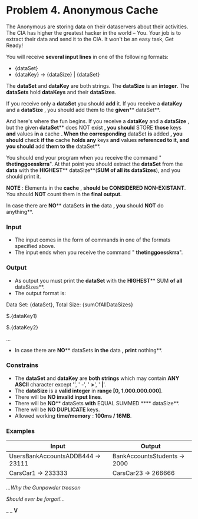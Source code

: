 # Problem 4. Anonymous Cache

The Anonymous are storing data on their dataservers about their activities. The CIA has higher the greatest hacker in the world – You. Your job is to extract their data and send it to the CIA. It won&#39;t be an easy task, Get Ready!

You will receive **several input lines** in one of the following formats:

- {dataSet}
- {dataKey} -&gt; {dataSize} | {dataSet}

The **dataSet** and **dataKey** are both strings. The **dataSize** is an **integer**. The **dataSets** hold **dataKeys** and their **dataSizes**.

If you receive only a **dataSet** you should **add** it. If you receive a **dataKey** and a **dataSize** , you should add them to the **given**** dataSet**.

And here&#39;s where the fun begins. If you receive a **dataKey** and a **dataSize** , but the given **dataSet**** does NOT exist **, you should** STORE **those** keys **and** values **in a** cache **. When the corresponding** dataSet **is** added **, you should** check **if the** cache **holds any** keys **and** values **referenced to it, and you should** add **them to the** dataSet**.

You should end your program when you receive the command &quot; **thetinggoesskrra**&quot;.  At that point you should extract the **dataSet** from the **data** with the **HIGHEST**** dataSize**(**SUM **of all its** dataSizes**), and you should print it.

**NOTE** : Elements in the **cache** , **should be CONSIDERED NON-EXISTANT**. You should **NOT** count them in the **final output**.

In case there are **NO**** dataSets **in the** data **, you** should ****NOT**** do anything**.

### Input

- The input comes in the form of commands in one of the formats specified above.
- The input ends when you receive the command &quot; **thetinggoesskrra**&quot;.

### Output

- As output you must print the **dataSet** with the **HIGHEST**** SUM **of all** dataSizes**.
- The output format is:

Data Set: {dataSet}, Total Size: {sumOfAllDataSizes}

$.{dataKey1}

$.{dataKey2}

...

- In case there are **NO**** dataSets **in the** data **, print** nothing**.

### Constrains

- The **dataSet** and **dataKey** are **both strings** which may contain **ANY ASCII** character except &#39;&#39;, &#39; **-**&#39;, &#39; **&gt;**&#39;, &#39; **|**&#39;.
- The **dataSize** is a **valid integer** in **range [0, 1.000.000.000]**.
- There will be **NO invalid input lines**.
- There will be **NO**** dataSets **with** EQUAL SUMMED **** dataSize**.
- There will be **NO DUPLICATE** keys.
- Allowed working **time/memory** : **100ms / 16MB**.

### Examples

| **Input** | **Output** |
| --- | --- |
| UsersBankAccountsADDB444 -&gt; 23111 | BankAccountsStudents -&gt; 2000 | UsersWorkers -&gt; 24233 | Usersthetinggoesskrra | Data Set: Users, Total Size: 26233$.Students$.Workers |
| CarsCar1 -&gt; 233333 | CarsCar23 -&gt; 266666 | CarsWarehouse2 -&gt; 10000 | BuildingsWarehouse3 -&gt; 480000 | BuildingsWarehouse5 -&gt; 100000 | BuildingsBuildingsthetinggoesskrra | Data Set: Buildings, Total Size: 590000$.Warehouse2$.Warehouse3$.Warehouse5 |

_...Why the Gunpowder treason_

_Should ever be forgot!..._

_                                                                                                       _ **V**